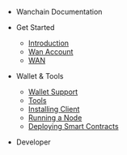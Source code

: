 - Wanchain Documentation

- Get Started
  - [Introduction](Introduction.md)
  - [Wan Account](wan-account.md)
  - [WAN](wan.md)
- Wallet & Tools
  - [Wallet Support](wallet-support.md)
  - [Tools](tools.md)
  - [Installing Client](install-client.md)
  - [Running a Node](wanchain-node.md)
  - [Deploying Smart Contracts](smart-contract.md)
- Developer
